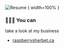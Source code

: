 ![Resume](https://github.com/mooyeon-seo/mooyeon-seo/assets/144402254/c14876dd-3dd9-4caf-be69-f89f3f49079b) { width=100% }

### 👨🏻‍💻 You can 
take a look at my business
- [raspberrysherbet.ca](https://raspberrysherbet.ca/)

